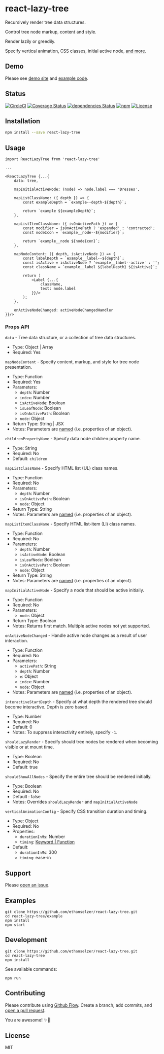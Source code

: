 # react-lazy-tree

Recursively render tree data structures.

Control tree node markup, content and style.

Render lazily or greedily.

Specify vertical animation, CSS classes, initial active node, [and more](#props-api).

## Demo
Please see [demo site](https://ethanselzer.github.io/react-lazy-tree) and [example code](https://github.com/ethanselzer/react-lazy-tree/tree/master/example).

## Status
[![CircleCI](https://img.shields.io/circleci/project/github/ethanselzer/react-lazy-tree.svg)](https://circleci.com/gh/ethanselzer/react-lazy-tree)
[![Coverage Status](https://coveralls.io/repos/github/ethanselzer/react-lazy-tree/badge.svg?branch=master)](https://coveralls.io/github/ethanselzer/react-lazy-tree?branch=master)
[![dependencies Status](https://david-dm.org/ethanselzer/react-lazy-tree/status.svg)](https://david-dm.org/ethanselzer/react-lazy-tree)
[![npm](https://img.shields.io/npm/v/react-lazy-tree.svg)](https://www.npmjs.com/package/react-lazy-tree)
[![License](https://img.shields.io/badge/license-MIT-blue.svg)](https://opensource.org/licenses/MIT)

## Installation

```sh
npm install --save react-lazy-tree
```

## Usage

```JSX
import ReactLazyTree from 'react-lazy-tree'

...

<ReactLazyTree {...{
    data: tree,

    mapInitialActiveNode: (node) => node.label === 'Dresses',

    mapListClassName: ({ depth }) => {
        const exampleDepth = `example--depth-${depth}`;

        return `example ${exampleDepth}`;
    },

    mapListItemClassName: ({ isOnActivePath }) => {
        const modifier = isOnActivePath ? 'expanded' : 'contracted';
        const nodeIcon = `example__node--${modifier}`;

        return `example__node ${nodeIcon}`;
    },

    mapNodeContent: ({ depth, isActiveNode }) => {
        const labelDepth = `example__label--${depth}`;
        const isActive = isActiveNode ? 'example__label--active' : '';
        const className = `example__label ${labelDepth} ${isActive}`;

        return (
            <Label {...{
                className,
                text: node.label
            }}/>
        );
    },

    onActiveNodeChanged: activeNodeChangedHandler
}}/>
```

### Props API

`data` - Tree data structure, or a collection of tree data structures.
* Type: Object | Array
* Required: Yes

`mapNodeContent` - Specify content, markup, and style for tree node presentation.
* Type: Function
* Required: Yes
* Parameters:
    * `depth`: Number
    * `index`: Number
    * `isActiveNode`: Boolean
    * `isLeafNode`: Boolean
    * `isOnActivePath`: Boolean
    * `node`: Object
* Return Type: String | JSX
* Notes: Parameters are [named](http://www.2ality.com/2011/11/keyword-parameters.html) (i.e. properties of an object).

`childrenPropertyName` - Specify data node children property name.
* Type: String
* Required: No
* Default: `children`

`mapListClassName` - Specify HTML list (UL) class names.
* Type: Function
* Required: No
* Parameters:
    * `depth`: Number
    * `isOnActivePath`: Boolean
    * `node`: Object
* Return Type: String
* Notes: Parameters are [named](http://www.2ality.com/2011/11/keyword-parameters.html) (i.e. properties of an object).

`mapListItemClassName` - Specify HTML list-item (LI) class names.
* Type: Function
* Required: No
* Parameters:
    * `depth`: Number
    * `isActiveNode`: Boolean
    * `isLeafNode`: Boolean
    * `isOnActivePath`: Boolean
    * `node`: Object
* Return Type: String
* Notes: Parameters are [named](http://www.2ality.com/2011/11/keyword-parameters.html) (i.e. properties of an object).

`mapInitialActiveNode` - Specify a node that should be active initially.
* Type: Function
* Required: No
* Parameters:
    * `node`: Object
* Return Type: Boolean
* Notes: Returns first match. Multiple active nodes not yet supported.

`onActiveNodeChanged` - Handle active node changes as a result of user interaction.
* Type: Function
* Required: No
* Parameters:
    * `activePath`: String
    * `depth`: Number
    * `e`: Object
    * `index`: Number
    * `node`: Object
* Notes: Parameters are [named](http://www.2ality.com/2011/11/keyword-parameters.html) (i.e. properties of an object).

`interactiveStartDepth` - Specify at what depth the rendered tree should become interactive. Depth is zero based.
* Type: Number
* Required: No
* Default: 0
* Notes: To suppress interactivity entirely, specify `-1`.

`shouldLazyRender` - Specify should tree nodes be rendered when becoming visible or at mount time.

* Type: Boolean
* Required: No
* Default: true

`shouldShowAllNodes` - Specify the entire tree should be rendered initially.
* Type: Boolean
* Required: No
* Default : false
* Notes: Overrides `shouldLazyRender` and `mapInitialActiveNode`

`verticalAnimationConfig` - Specify CSS transition duration and timing.
* Type: Object
* Required: No
* Properties:
    * `durationInMs`: Number
    * `timing`: [Keyword | Function](https://developer.mozilla.org/en-US/docs/Web/CSS/transition-timing-function)
* Default:
    * `durationInMs`: 300
    * `timing`: ease-in

## Support

Please [open an issue](https://github.com/ethanselzer/react-lazy-tree/issues).

## Examples

```ssh
git clone https://github.com/ethanselzer/react-lazy-tree.git
cd react-lazy-tree/example
npm install
npm start
```

## Development

```ssh
git clone https://github.com/ethanselzer/react-lazy-tree.git
cd react-lazy-tree
npm install
```
See available commands:
```ssh
npm run
```

## Contributing

Please contribute using [Github Flow](https://guides.github.com/introduction/flow/). Create a branch,
add commits, and [open a pull request](https://github.com/ethanselzer/react-lazy-tree/compare/).

You are awesome! ✨💫

## License
MIT
